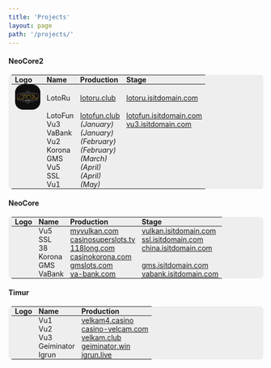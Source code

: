 ```yaml
---
title: 'Projects'
layout: page
path: '/projects/'
---
```


<style>
    table {
        background: #eee;
        border-radius: 0.4rem;
        padding: 0 .4rem;
    }
    th, td {
        padding: 0 .4rem;
    }
    td img {
        width: 50px;
        border-radius: 1rem;
    }
</style>

#### NeoCore2

|Logo|Name|Production|Stage|
|:---|:---|:---|:---|
|![](lotoru.png)|LotoRu|[lotoru.club](http://lotoru.club)|[lotoru.isitdomain.com](http://lotoru.isitdomain.com)|
||LotoFun|[lotofun.club](http://lotofun.club)|[lotofun.isitdomain.com](http://lotofun.isitdomain.com)|
||Vu3|_(January)_|[vu3.isitdomain.com](http://vu3.isitdomain.com)|
||VaBank|_(January)_||
||Vu2|_(February)_||
||Korona|_(February)_||
||GMS|_(March)_||
||Vu5|_(April)_||
||SSL|_(April)_||
||Vu1|_(May)_||

#### NeoCore

|Logo|Name|Production|Stage|
|:---|:---|:---|:---|
||Vu5|[myvulkan.com](https://myvulkan.com)|[vulkan.isitdomain.com](http://vulkan.isitdomain.com)|
||SSL|[casinosuperslots.tv](https://casinosuperslots.tv)|[ssl.isitdomain.com](http://ssl.isitdomain.com)|
||38|[118long.com](http://118long.com)|[china.isitdomain.com](http://china.isitdomain.com)|
||Korona|[casinokorona.com](http://casinokorona.com)||
||GMS|[gmslots.com](http://www.gmslots.com)|[gms.isitdomain.com](http://gms.isitdomain.com)|
||VaBank|[va-bank.com](http://va-bank.com)|[vabank.isitdomain.com](http://vabank.isitdomain.com)|

#### Timur

|Logo|Name|Production|
|:---|:---|:---|
||Vu1|[velkam4.casino](http://velkam4.casino)|
||Vu2|[casino-velcam.com](http://casino-velcam.com)|
||Vu3|[velkam.club](http://velkam.club)|
||Geiminator|[geiminator.win](http://geiminator.win)|
||Igrun|[igrun.live](http://igrun.live)|
